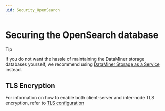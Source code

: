 ```yaml
---
uid: Security_OpenSearch
---
```


# Securing the OpenSearch database

> [!TIP]
> If you do not want the hassle of maintaining the DataMiner storage databases yourself, we recommend using [DataMiner Storage as a Service](xref:STaaS) instead.

## TLS Encryption

For information on how to enable both client-server and inter-node TLS encryption, refer to [TLS configuration](xref:Installing_OpenSearch_database#tls-configuration)
